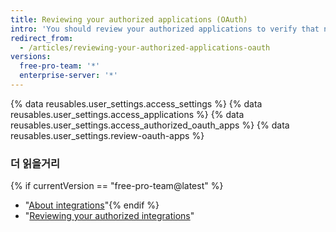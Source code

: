 ```yaml
---
title: Reviewing your authorized applications (OAuth)
intro: 'You should review your authorized applications to verify that no new applications with expansive permissions are authorized, such as those that have access to your private repositories.'
redirect_from:
  - /articles/reviewing-your-authorized-applications-oauth
versions:
  free-pro-team: '*'
  enterprise-server: '*'
---
```


{% data reusables.user_settings.access_settings %}
{% data reusables.user_settings.access_applications %}
{% data reusables.user_settings.access_authorized_oauth_apps %}
{% data reusables.user_settings.review-oauth-apps %}

### 더 읽을거리
{% if currentVersion == "free-pro-team@latest" %}
- "[About integrations](/articles/about-integrations)"{% endif %}
- "[Reviewing your authorized integrations](/articles/reviewing-your-authorized-integrations)"
